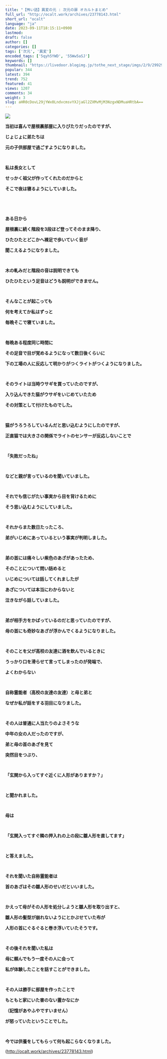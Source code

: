 ```yaml
---
title: "【怖い話】異変の元 : 次元の扉 オカルトまとめ"
full_url: "http://ocalt.work/archives/23778143.html"
short_url: "ocalt"
language: "ja"
date: 2023-09-11T18:15:11+0900
lastmod: 
draft: false
author: []
categories: []
tags: ['次元', '異変']
encoded_tags: ['5qyh5YWD', '55Ww5aSJ']
keywords: []
thumbnail: "https://livedoor.blogimg.jp/tothe_next_stage/imgs/2/9/29929f90.jpg"
popular: 344
latest: 394
trend: 752
featured: 41
views: 1207
comments: 34
weight: 3
slug: aHR0cDovL29jYWx0LndvcmsvYXJjaGl2ZXMvMjM3NzgxNDMuaHRtbA==
---
```


![](https://livedoor.blogimg.jp/tothe_next_stage/imgs/2/9/29929f90.jpg)

<div><p><b><p>当初は喜んで屋根裏部屋に入りびたりだったのですが、</p></b></p><p><b><p>じょじょに弟たちは</p></b></p><p><b><p>元の子供部屋で過ごすようになりました。</p></b></p><p><b><p><br></p></b></p><p><b><p>私は長女として</p></b></p><p><b><p>せっかく祖父が作ってくれたのだからと</p></b></p><p><b><p>そこで夜は寝るようにしていました。</p></b></p><p><b><p><br></p></b></p><p><b><p><br></p></b></p><p><b><p>ある日から</p></b></p><p><b><p>屋根裏に続く階段を3段ほど登ってそのまま降り、</p></b></p><p><b><p>ひたひたとどこかへ裸足で歩いていく音が</p></b></p><p><b><p>聞こえるようになりました。</p></b></p><p><b><p><br></p></b></p><p><b><p>木の軋みだと階段の音は説明できても</p></b></p><p><b><p>ひたひたという足音はどうも説明ができません。</p></b></p><p><b><p><br></p></b></p><p><b><p>そんなことが起こっても</p></b></p><p><b><p>何を考えてか私はずっと</p></b></p><p><b><p>毎晩そこで寝ていました。</p></b></p><p><b><p><br></p></b></p><p><b><p>毎晩ある程度同じ時間に</p></b></p><p><b><p>その足音で目が覚めるようになって数日後くらいに</p></b></p><p><b><p>下の工場の人に反応して明かりがつくライトがつくようになりました。</p></b></p><p><b><p><br></p></b></p><p><b><p>そのライトは当時ウサギを買っていたのですが、</p></b></p><p><b><p>入り込んできた猫がウサギをいじめていたため</p></b></p><p><b><p>その対策として付けたものでした。</p></b></p><p><b><p><br></p></b></p><p><b><p>猫がうろうろしているんだと思い込むようにしたのですが、</p></b></p><p><b><p>正直猫では大きさの関係でライトのセンサーが反応しないことで</p></b></p><p><b><p><br></p></b></p><p><b><p>「失敗だったね」</p></b></p><p><b><p><br></p></b></p><p><b><p>などと親が言っているのを聞いていました。</p></b></p><p><b><p><br></p></b></p><p><b><p>それでも信じがたい事実から目を背けるために</p></b></p><p><b><p>そう思い込むようにしていました。</p></b></p><p><b><p><br></p></b></p><p><b><p>それからまた数日たったころ、</p></b></p><p><b><p>弟がいじめにあっているという事実が判明しました。</p></b></p><p><b><p> <br></p></b></p><p><b><p>弟の首には痛々しい紫色のあざがあったため、</p></b></p><p><b><p>そのことについて問い詰めると</p></b></p><p><b><p>いじめについては話してくれましたが</p></b></p><p><b><p>あざについては本当にわからないと</p></b></p><p><b><p>泣きながら話していました。</p></b></p><p><b><p><br></p></b></p><p><b><p>弟が相手方をかばっているのだと思っていたのですが、</p></b></p><p><b><p>母の首にも奇妙なあざが浮かんでくるようになりました。</p></b></p><p><b><p><br></p></b></p><p><b><p>そのことを父が高校の友達に酒を飲んでいるときに</p></b></p><p><b><p>うっかり口を滑らせて言ってしまったのが発端で、</p></b></p><p><b><p>よくわからない</p></b></p><p><b><p><br></p></b></p><p><b><p>自称霊能者（高校の友達の友達）と母と弟と</p></b></p><p><b><p>なぜか私が話をする羽目になりました。</p></b></p><p><b><p><br></p></b></p><p><b><p>その人は普通に人当たりのよさそうな</p></b></p><p><b><p>中年の女の人だったのですが、</p></b></p><p><b><p>弟と母の首のあざを見て</p></b></p><p><b><p>突然目をつぶり、</p></b></p><p><b><p><br></p></b></p><p><b><p>「玄関から入ってすぐ近くに人形がありますか？」</p></b></p><p><b><p><br></p></b></p><p><b><p>と聞かれました。</p></b></p><p><b><p><br></p></b></p><p><b><p>母は</p></b></p><p><b><p><br></p></b></p><p><b><p>「玄関入ってすぐ隣の押入れの上の段に雛人形を直してます」</p></b></p><p><b><p><br></p></b></p><p><b><p>と答えました。</p></b></p><p><b><p><br></p></b></p><p><b><p>それを聞いた自称霊能者は</p></b></p><p><b><p>首のあざはその雛人形のせいだといいました。</p></b></p><p><b><p><br></p></b></p><p><b><p>かえって母がその人形を処分しようと雛人形を取り出すと、</p></b></p><p><b><p>雛人形の髪型が崩れないようにとかぶせていた布が</p></b></p><p><b><p>人形の首にぐるぐると巻き浮いていたそうです。</p></b></p><p><b><p><br></p></b></p><p><b><p>その後それを聞いた私は</p></b></p><p><b><p>母に頼んでもう一度その人に会って</p></b></p><p><b><p>私が体験したことを話すことができました。</p></b></p><p><b><p><br></p></b></p><p><b><p>その人は勝手に部屋を作ったことで</p></b></p><p><b><p>もともと家にいた害のない霊かなにか</p></b></p><p><b><p>（記憶があやふやですいません）</p></b></p><p><b><p>が怒っていたということでした。</p></b></p><p><b><p><br></p></b></p><p><b><p>今では供養をしてもらって何も起こらなくなりました。 </p></b></p></div>

(http://ocalt.work/archives/23778143.html)
